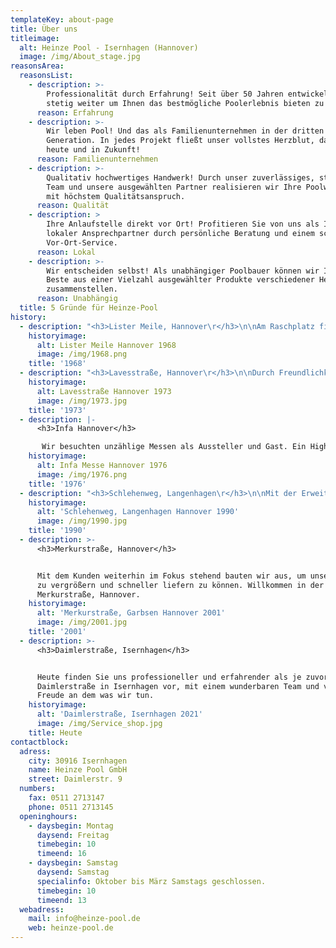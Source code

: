 ```yaml
---
templateKey: about-page
title: Über uns
titleimage:
  alt: Heinze Pool - Isernhagen (Hannover)
  image: /img/About_stage.jpg
reasonsArea:
  reasonsList:
    - description: >-
        Professionalität durch Erfahrung! Seit über 50 Jahren entwickeln wir uns
        stetig weiter um Ihnen das bestmögliche Poolerlebnis bieten zu können.
      reason: Erfahrung
    - description: >-
        Wir leben Pool! Und das als Familienunternehmen in der dritten
        Generation. In jedes Projekt fließt unser vollstes Herzblut, damals, wie
        heute und in Zukunft!
      reason: Familienunternehmen
    - description: >-
        Qualitativ hochwertiges Handwerk! Durch unser zuverlässiges, starkes
        Team und unsere ausgewählten Partner realisieren wir Ihre Poolwünsche
        mit höchstem Qualitätsanspruch.
      reason: Qualität
    - description: >
        Ihre Anlaufstelle direkt vor Ort! Profitieren Sie von uns als Ihr
        lokaler Ansprechpartner durch persönliche Beratung und einem schnellen
        Vor-Ort-Service.
      reason: Lokal
    - description: >-
        Wir entscheiden selbst! Als unabhängiger Poolbauer können wir Ihnen das
        Beste aus einer Vielzahl ausgewählter Produkte verschiedener Hersteller
        zusammenstellen.
      reason: Unabhängig
  title: 5 Gründe für Heinze-Pool
history:
  - description: "<h3>Lister Meile, Hannover\r</h3>\n\nAm Raschplatz fing alles an. Hier gründete Horst Heinze das Unternehmen als sogenannter Kiesplatzhändler in bester Lage direkt am Hauptbahnhof in Hannover."
    historyimage:
      alt: Lister Meile Hannover 1968
      image: /img/1968.png
    title: '1968'
  - description: "<h3>Lavesstraße, Hannover\r</h3>\n\nDurch Freundlichkeit, Expertise und viel Fleiß konnten wir 1973 unser erstes kleines Ladengeschäft in der Mitte von Hannover eröffnen. Nach dem Umzug in die Lavesstraße setzte sich unsere Erfolgsgeschichte fort."
    historyimage:
      alt: Lavesstraße Hannover 1973
      image: /img/1973.jpg
    title: '1973'
  - description: |-
      <h3>Infa Hannover</h3>

       Wir besuchten unzählige Messen als Aussteller und Gast. Ein Highlight als Aussteller stellte dabei 1976 die Infa mit einem im Boden versenktem Ausstellungspool und zwei Hallen dar.
    historyimage:
      alt: Infa Messe Hannover 1976
      image: /img/1976.png
    title: '1976'
  - description: "<h3>Schlehenweg, Langenhagen\r</h3>\n\nMit der Erweiterung unseres Angebots im Poolbereich wurde der Platz knapp und wir benötigten mehr Ausstellungsfläche. Der Schlehenweg in Langenhagen, am Rande von Hannover stellte sich als geeignetes Objekt heraus."
    historyimage:
      alt: 'Schlehenweg, Langenhagen Hannover 1990'
      image: /img/1990.jpg
    title: '1990'
  - description: >-
      <h3>Merkurstraße, Hannover</h3>


      Mit dem Kunden weiterhin im Fokus stehend bauten wir aus, um unser Lager
      zu vergrößern und schneller liefern zu können. Willkommen in der
      Merkurstraße, Hannover.
    historyimage:
      alt: 'Merkurstraße, Garbsen Hannover 2001'
      image: /img/2001.jpg
    title: '2001'
  - description: >-
      <h3>Daimlerstraße, Isernhagen</h3>


      Heute finden Sie uns professioneller und erfahrender als je zuvor in der
      Daimlerstraße in Isernhagen vor, mit einem wunderbaren Team und viel
      Freude an dem was wir tun.
    historyimage:
      alt: 'Daimlerstraße, Isernhagen 2021'
      image: /img/Service_shop.jpg
    title: Heute
contactblock:
  adress:
    city: 30916 Isernhagen
    name: Heinze Pool GmbH
    street: Daimlerstr. 9
  numbers:
    fax: 0511 2713147
    phone: 0511 2713145
  openinghours:
    - daysbegin: Montag
      daysend: Freitag
      timebegin: 10
      timeend: 16
    - daysbegin: Samstag
      daysend: Samstag
      specialinfo: Oktober bis März Samstags geschlossen.
      timebegin: 10
      timeend: 13
  webadress:
    mail: info@heinze-pool.de
    web: heinze-pool.de
---
```


